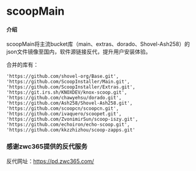 # scoopMain

#### 介绍
scoopMain将主流bucket库（main、extras、dorado、Shovel-Ash258）的json文件镜像至国内，软件源链接反代，提升用户安装体验。

合并的库有：

    'https://github.com/shovel-org/Base.git',
    'https://github.com/ScoopInstaller/Main.git',
    'https://github.com/ScoopInstaller/Extras.git',
    'https://git.irs.sh/KNOXDEV/knox-scoop.git',
    'https://github.com/chawyehsu/dorado.git',
    'https://github.com/Ash258/Shovel-Ash258.git',
    'https://github.com/scoopcn/scoopcn.git',
    'https://github.com/ivaquero/scoopet.git',
    'https://github.com/ZvonimirSun/scoop-iszy.git',
    'https://github.com/echoiron/echo-scoop.git',
    'https://github.com/kkzzhizhou/scoop-zapps.git'

### 感谢zwc365提供的反代服务
反代网址：https://pd.zwc365.com/
